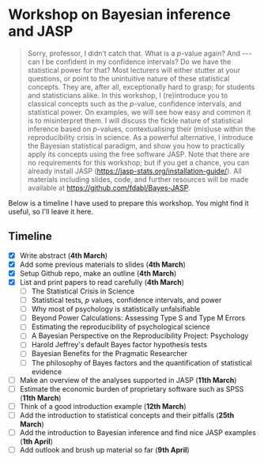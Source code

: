 # Workshop on Bayesian inference and JASP

> Sorry, professor, I didn’t catch that. What is a *p*-value again? And --- can I be confident in my confidence intervals? Do we have the statistical power for that? Most lecturers will either stutter at your questions, or point to the unintuitive nature of these statistical concepts. They are, after all, exceptionally hard to grasp; for students and statisticians alike. In this workshop, I (re)introduce you to classical concepts such as the *p*-value, confidence intervals, and statistical power. On examples, we will see how easy and common it is to misinterpret them. I will discuss the fickle nature of statistical inference based on *p*-values, contextualising their (mis)use within the reproducibility crisis in science. As a powerful alternative, I introduce the Bayesian statistical paradigm, and show you how to practically apply its concepts using the free software JASP. Note that there are no requirements for this workshop; but if you get a chance, you can already install JASP (https://jasp-stats.org/installation-guide/). All materials including slides, code, and further resources will be made available at https://github.com/fdabl/Bayes-JASP.

Below is a timeline I have used to prepare this workshop. You might find it useful, so I'll leave it here.

## Timeline
- [x] Write abstract (**4th March**)
- [x] Add some previous materials to slides (**4th March**)
- [x] Setup Github repo, make an outline (**4th March**)
- [x] List and print papers to read carefully (**4th March**)
    - [ ] The Statistical Crisis in Science
    - [ ] Statistical tests, *p* values, confidence intervals, and power
    - [ ] Why most of psychology is statistically unfalsifiable
    - [ ] Beyond Power Calculations: Assessing Type S and Type M Errors
    - [ ] Estimating the reproducibility of psychological science
    - [ ] A Bayesian Perspective on the Reproducibility Project: Psychology
    - [ ] Harold Jeffrey's default Bayes factor hypothesis tests
    - [ ] Bayesian Benefits for the Pragmatic Researcher
    - [ ] The philosophy of Bayes factors and the quantification of statistical evidence
- [ ] Make an overview of the analyses supported in JASP (**11th March**)
- [ ] Estimate the economic burden of proprietary software such as SPSS (**11th March**)
- [ ] Think of a good introduction example (**12th March**)
- [ ] Add the introduction to statistical concepts and their pitfalls (**25th March**)
- [ ] Add the introduction to Bayesian inference and find nice JASP examples (**1th April**)
- [ ] Add outlook and brush up material so far (**9th April**)
